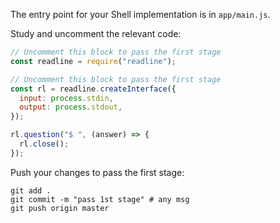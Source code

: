 The entry point for your Shell implementation is in `app/main.js`.

Study and uncomment the relevant code: 

```javascript
// Uncomment this block to pass the first stage
const readline = require("readline");
```

```javascript
// Uncomment this block to pass the first stage
const rl = readline.createInterface({
  input: process.stdin,
  output: process.stdout,
});

rl.question("$ ", (answer) => {
  rl.close();
});
```

Push your changes to pass the first stage:

```
git add .
git commit -m "pass 1st stage" # any msg
git push origin master
```
